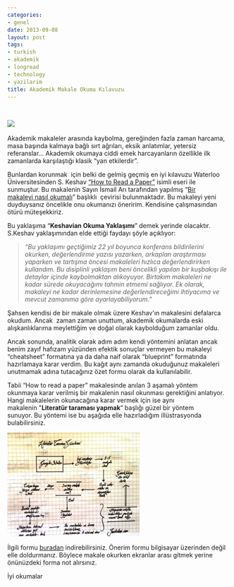 ```yaml
---
categories:
- genel
date: 2013-09-08
layout: post
tags:
- turkish
- akademik
- longread
- technology
- yazilarim
title: Akademik Makale Okuma Kılavuzu
---
```


[](https://suatatan.wordpress.com/wp-content/uploads/2013/09/f0924-literatur-tarama-metodu.jpg) 

[![](/images/keshavian-form.PNG)](http://4.bp.blogspot.com/-7pjBDE5GkDg/UixLKIndIcI/AAAAAAAAJGI/SZffVbkGEgI/s1600/keshavian-form.PNG)

Akademik makaleler arasında kaybolma, gereğinden fazla zaman harcama, masa başında kalmaya bağlı sırt ağrıları, eksik anlatımlar, yetersiz referanslar… Akademik okumaya ciddi emek harcayanların özellikle ilk zamanlarda karşılaştığı klasik “yan etkilerdir”.

Bunlardan korunmak  için belki de gelmiş geçmiş en iyi kılavuzu Waterloo Üniversitesinden S. Keshav [“How to Read a Paper”](http://ccr.sigcomm.org/online/files/p83-keshavA.pdf) isimli eseri ile sunmuştur. Bu makalenin Sayın İsmail Arı tarafından yapılmış “[Bir makaleyi nasıl okumalı](http://ismailari.com/blog/bir-makaleyi-nasil-okumali/)” başlıklı  çevirisi bulunmaktadır. Bu makaleyi yeni duyduysanız öncelikle onu okumanızı öneririm. Kendisine çalışmasından ötürü müteşekkiriz.

Bu yaklaşıma “**Keshavian Okuma Yaklaşımı**” demek yerinde olacaktır. S.Keshav yaklaşımından elde ettiği faydayı şöyle açıklıyor:

> _“Bu yaklaşımı geçtiğimiz 22 yıl boyunca konferans bildirilerini okurken, değerlendirme yazısı yazarken, arkaplan araştırması yaparken ve tartışma öncesi makaleleri hızlıca değerlendirirken kullandım. Bu disiplinli yaklaşım beni öncelikli yapılan bir kuşbakışı ile detaylar içinde kaybolmaktan alıkoyuyor. Birtakım makaleleri ne kadar sürede okuyacağımı tahmin etmemi sağlıyor. Ek olarak, makaleyi ne kadar derinlemesine değerlendireceğimi ihtiyacıma ve mevcut zamanıma göre ayarlayabiliyorum.”_

  

Şahsen kendisi de bir makale olmak üzere Keshav'ın makalesini defalarca okudum. Ancak  zaman zaman unuttum, akademik okumalarda eski alışkanlıklarıma meylettiğim ve doğal olarak kaybolduğum zamanlar oldu.

Ancak sonunda, analitik olarak adım adım kendi yöntemini anlatan ancak benim zayıf hafızam yüzünden efektik sonuçlar vermeyen bu makaleyi “cheatsheet” formatına ya da daha naif olarak “blueprint” formatında hazırlamaya karar verdim. Bu kağıt aynı zamanda okuduğunuz makaleleri unutmamak adına tutacağınız özet formu olarak da kullanılabilir. 

Tabii “How to read a paper” makalesinde anılan 3 aşamalı yöntem okunmaya karar verilmiş bir makalenin nasıl okunması gerektiğini anlatıyor.  Hangi makalelerin okunacağına karar vermek için ise aynı makalenin "**Literatür taraması yapmak**“ başlığı güzel bir yöntem sunuyor. Bu yöntemi ise bu aşağıda elle hazırladığım illüstrasyonda bulabilirsiniz.

[![](/images/f0924-literatur-tarama-metodu.jpg)](https://suatatan.wordpress.com/wp-content/uploads/2013/09/f0924-literatur-tarama-metodu.jpg)

İlgili formu [buradan](https://docs.google.com/file/d/0B2QbjSFSlgaMYTlETnhPanlDZVE/edit?usp=sharing) indirebilirsiniz. Önerim formu bilgisayar üzerinden değil elle doldurmanız. Böylece makale okurken ekranlar arası gitmek yerine önünüzdeki forma not alırsınız.

İyi okumalar
